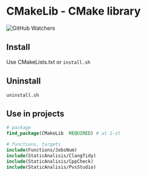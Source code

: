 # CMakeLib - CMake library

![GitHub Watchers](https://img.shields.io/github/watchers/skynowa/xLib)

## Install

Use CMakeLists.txt or `install.sh`

## Uninstall

`uninstall.sh`

## Use in projects

```cmake
# package
find_package(CMakeLib  REQUIRED) # at 1-st

# functions, targets
include(Functions/JobsNum)
include(StaticAnalisis/ClangTidy)
include(StaticAnalisis/CppCheck)
include(StaticAnalisis/PvsStudio)
```
